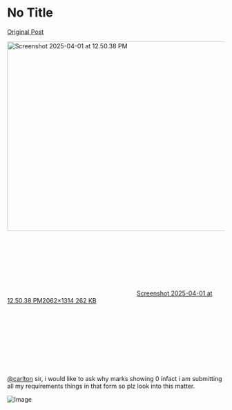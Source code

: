 # No Title

[Original Post](https://discourse.onlinedegree.iitm.ac.in/t/171141/241)

<p><div class="lightbox-wrapper"><a class="lightbox" href="https://europe1.discourse-cdn.com/flex013/uploads/iitm/original/3X/c/2/c240e636b74a12f59d3c0d50fc904bb7361a481a.png" data-download-href="/uploads/short-url/rIrFRUWhRQtmzIx5E6g379UXFYC.png?dl=1" title="Screenshot 2025-04-01 at 12.50.38 PM" rel="noopener nofollow ugc"><img src="https://europe1.discourse-cdn.com/flex013/uploads/iitm/optimized/3X/c/2/c240e636b74a12f59d3c0d50fc904bb7361a481a_2_690x439.png" alt="Screenshot 2025-04-01 at 12.50.38 PM" data-base62-sha1="rIrFRUWhRQtmzIx5E6g379UXFYC" width="690" height="439" srcset="https://europe1.discourse-cdn.com/flex013/uploads/iitm/optimized/3X/c/2/c240e636b74a12f59d3c0d50fc904bb7361a481a_2_690x439.png, https://europe1.discourse-cdn.com/flex013/uploads/iitm/optimized/3X/c/2/c240e636b74a12f59d3c0d50fc904bb7361a481a_2_1035x658.png 1.5x, https://europe1.discourse-cdn.com/flex013/uploads/iitm/optimized/3X/c/2/c240e636b74a12f59d3c0d50fc904bb7361a481a_2_1380x878.png 2x" data-dominant-color="F8F8F8"><div class="meta"><svg class="fa d-icon d-icon-far-image svg-icon" aria-hidden="true"><use href="#far-image"></use></svg><span class="filename">Screenshot 2025-04-01 at 12.50.38 PM</span><span class="informations">2062×1314 262 KB</span><svg class="fa d-icon d-icon-discourse-expand svg-icon" aria-hidden="true"><use href="#discourse-expand"></use></svg></div></a></div></p>
<p><a class="mention" href="/u/carlton">@carlton</a> sir, i would like to ask why marks showing 0 infact i am submitting all my requirements things in that form so plz look into this matter.</p>

![Image](https://europe1.discourse-cdn.com/flex013/uploads/iitm/optimized/3X/c/2/c240e636b74a12f59d3c0d50fc904bb7361a481a_2_690x439.png)